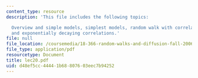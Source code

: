 ```yaml
---
content_type: resource
description: 'This file includes the following topics:

  Overview and simple models, simplest models, random walk with correlated steps,
  and exponentially decaying correlations.'
file: null
file_location: /coursemedia/18-366-random-walks-and-diffusion-fall-2006/d48ef5cc44441b68807603eec7b94252_lec20.pdf
file_type: application/pdf
resourcetype: Document
title: lec20.pdf
uid: d48ef5cc-4444-1b68-8076-03eec7b94252
---
```

